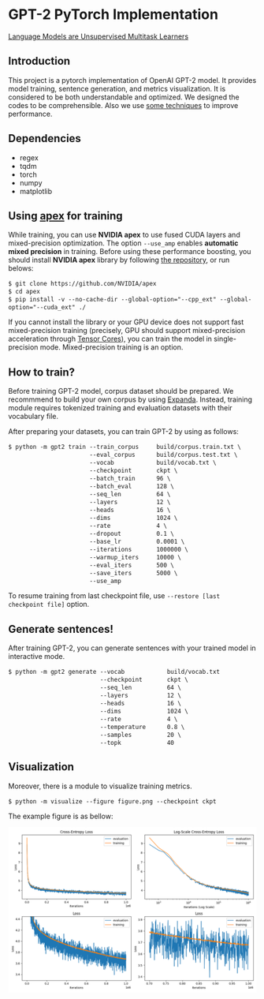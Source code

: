 # GPT-2 PyTorch Implementation


[Language Models are Unsupervised Multitask Learners](https://cdn.openai.com/better-language-models/language_models_are_unsupervised_multitask_learners.pdf)

## Introduction
This project is a pytorch implementation of OpenAI GPT-2 model. It provides model training, sentence generation, and metrics visualization. It is considered to be both understandable and optimized. We designed the codes to be comprehensible. Also we use [some techniques](#using-apex-for-training) to improve performance.

## Dependencies
* regex
* tqdm
* torch
* numpy
* matplotlib

## Using [apex](https://github.com/NVIDIA/apex) for training
While training, you can use **NVIDIA apex** to use fused CUDA layers and mixed-precision optimization. The option `--use_amp` enables **automatic mixed precision** in training. Before using these performance boosting, you should install **NVIDIA apex** library by following [the repository](https://github.com/NVIDIA/apex), or run belows:

    $ git clone https://github.com/NVIDIA/apex
    $ cd apex
    $ pip install -v --no-cache-dir --global-option="--cpp_ext" --global-option="--cuda_ext" ./

If you cannot install the library or your GPU device does not support fast mixed-precision training (precisely, GPU should support mixed-precision acceleration through [Tensor Cores](https://developer.nvidia.com/tensor-cores)), you can train the model in single-precision mode. Mixed-precision training is an option.

## How to train?
Before training GPT-2 model, corpus dataset should be prepared. We recommmend to build your own corpus by using [Expanda](https://github.com/affjljoo3581/Expanda). Instead, training module requires tokenized training and evaluation datasets with their vocabulary file.

After preparing your datasets, you can train GPT-2 by using as follows:

    $ python -m gpt2 train --train_corpus     build/corpus.train.txt \
                           --eval_corpus      build/corpus.test.txt \
                           --vocab            build/vocab.txt \
                           --checkpoint       ckpt \
                           --batch_train      96 \
                           --batch_eval       128 \
                           --seq_len          64 \
                           --layers           12 \
                           --heads            16 \
                           --dims             1024 \
                           --rate             4 \
                           --dropout          0.1 \
                           --base_lr          0.0001 \
                           --iterations       1000000 \
                           --warmup_iters     10000 \
                           --eval_iters       500 \
                           --save_iters       5000 \
                           --use_amp

To resume training from last checkpoint file, use `--restore [last checkpoint file]` option.

## Generate sentences!
After training GPT-2, you can generate sentences with your trained model in interactive mode.

    $ python -m gpt2 generate --vocab            build/vocab.txt
                              --checkpoint       ckpt \
                              --seq_len          64 \
                              --layers           12 \
                              --heads            16 \
                              --dims             1024 \
                              --rate             4 \
                              --temperature      0.8 \
                              --samples          20 \
                              --topk             40

## Visualization
Moreover, there is a module to visualize training metrics.

    $ python -m visualize --figure figure.png --checkpoint ckpt

The example figure is as bellow:

![figure](./example-figure.png)